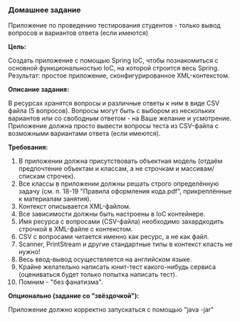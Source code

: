 ### Домашнее задание

Приложение по проведению тестирования студентов - только вывод вопросов и вариантов ответа (если имеются)

**Цель:**

Создать приложение с помощью Spring IoC, чтобы познакомиться с основной функциональностью IoC, на которой строится весь Spring.
Результат: простое приложение, сконфигурированное XML-контекстом.


**Описание задания:**

В ресурсах хранятся вопросы и различные ответы к ним в виде CSV файла (5 вопросов).
Вопросы могут быть с выбором из нескольких вариантов или со свободным ответом - на Ваше желание и усмотрение.
Приложение должна просто вывести вопросы теста из CSV-файла с возможными вариантами ответа (если имеются).


**Требования:**

1. В приложении должна присутствовать объектная модель (отдаём предпочтение объектам и классам, а не строчкам и массивам/спискам строчек).
2. Все классы в приложении должны решать строго определённую задачу (см. п. 18-19 "Правила оформления кода.pdf", прикреплённые к материалам занятия).
3. Контекст описывается XML-файлом.
4. Все зависимости должны быть настроены в IoC контейнере.
5. Имя ресурса с вопросами (CSV-файла) необходимо захардкодить строчкой в XML-файле с контекстом.
6. CSV с вопросами читается именно как ресурс, а не как файл.
7. Scanner, PrintStream и другие стандартные типы в контекст класть не нужно!
8. Весь ввод-вывод осуществляется на английском языке.
9. Крайне желательно написать юнит-тест какого-нибудь сервиса (оцениваться будет только попытка написать тест).
10. Помним - "без фанатизма".

**Опционально (задание со "звёздочкой"):**

Приложение должно корректно запускаться с помощью "java -jar"